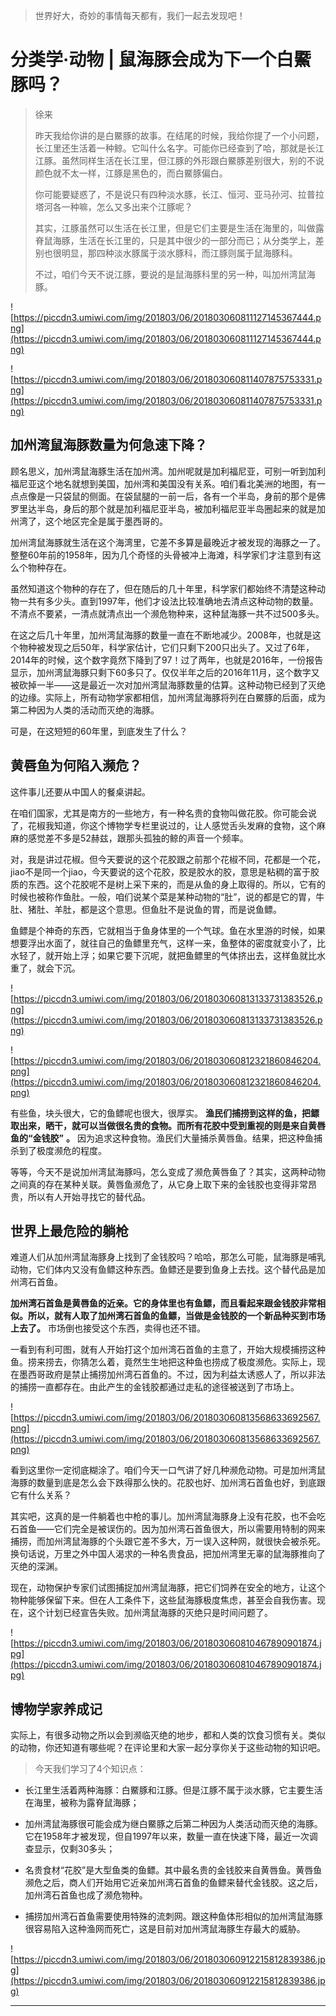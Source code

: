 > 世界好大，奇妙的事情每天都有，我们一起去发现吧！

# 分类学·动物 | 鼠海豚会成为下一个白鱀豚吗？

> 徐来
> 
> 昨天我给你讲的是白鱀豚的故事。在结尾的时候，我给你提了一个小问题，长江里还生活着一种鲸。它叫什么名字。可能你已经查到了哈，那就是长江江豚。虽然同样生活在长江里，但江豚的外形跟白鱀豚差别很大，别的不说颜色就不太一样，江豚是黑色的，而白鱀豚偏白。
> 
> 你可能要疑惑了，不是说只有四种淡水豚，长江、恒河、亚马孙河、拉普拉塔河各一种嘛，怎么又多出来个江豚呢？
> 
> 其实，江豚虽然可以生活在长江里，但是它们主要是生活在海里的，叫做露脊鼠海豚，生活在长江里的，只是其中很少的一部分而已；从分类学上，差别也很明显，那四种淡水豚属于淡水豚科，而江豚则属于鼠海豚科。
> 
> 不过，咱们今天不说江豚，要说的是鼠海豚科里的另一种，叫加州湾鼠海豚。

![https://piccdn3.umiwi.com/img/201803/06/201803060811127145367444.png](https://piccdn3.umiwi.com/img/201803/06/201803060811127145367444.png)

![https://piccdn3.umiwi.com/img/201803/06/201803060811407875753331.png](https://piccdn3.umiwi.com/img/201803/06/201803060811407875753331.png)

## 加州湾鼠海豚数量为何急速下降？

顾名思义，加州湾鼠海豚生活在加州湾。加州呢就是加利福尼亚，可别一听到加利福尼亚这个地名就想到美国，加州湾和美国没有关系。咱们看北美洲的地图，有一点点像是一只袋鼠的侧面。在袋鼠腿的一前一后，各有一个半岛，身前的那个是佛罗里达半岛，身后的那个就是加利福尼亚半岛，被加利福尼亚半岛圈起来的就是加州湾了，这个地区完全是属于墨西哥的。

加州湾鼠海豚就生活在这个海湾里，它差不多算是最晚近才被发现的海豚之一了。整整60年前的1958年，因为几个奇怪的头骨被冲上海滩，科学家们才注意到有这么个物种存在。

虽然知道这个物种的存在了，但在随后的几十年里，科学家们都始终不清楚这种动物一共有多少头。直到1997年，他们才设法比较准确地去清点这种动物的数量。不清点不要紧，一清点就清点出一个濒危物种来，这种鼠海豚一共不过500多头。

在这之后几十年里，加州湾鼠海豚的数量一直在不断地减少。2008年，也就是这个物种被发现之后50年，科学家估计，它们只剩下200只出头了。又过了6年，2014年的时候，这个数字竟然下降到了97！过了两年，也就是2016年，一份报告显示，加州湾鼠海豚只剩下60多只了。仅仅半年之后的2016年11月，这个数字又被砍掉一半——这是最近一次对加州湾鼠海豚数量的估算。这种动物已经到了灭绝的边缘。实际上，所有动物学家都相信，加州湾鼠海豚将列在白鱀豚的后面，成为第二种因为人类的活动而灭绝的海豚。

可是，在这短短的60年里，到底发生了什么？

## 黄唇鱼为何陷入濒危？

这件事儿还要从中国人的餐桌讲起。

在咱们国家，尤其是南方的一些地方，有一种名贵的食物叫做花胶。你可能会说了，花椒我知道，你这个博物学专栏里说过的，让人感觉舌头发麻的食物，这个麻麻的感觉差不多是52赫兹，跟那头孤独的鲸的声音一个频率。

对，我是讲过花椒。但今天要说的这个花胶跟之前那个花椒不同，花都是一个花，jiao不是同一个jiao，今天要说的这个花胶，胶是胶水的胶，意思是粘稠的富于胶质的东西。这个花胶呢不是树上采下来的，而是从鱼的身上取得的。所以，它有的时候也被称作鱼肚。一般，咱们说某个菜是某种动物的“肚”，说的都是它的胃，牛肚、猪肚、羊肚，都是这个意思。但鱼肚不是说鱼的胃，而是说鱼鳔。

鱼鳔是个神奇的东西，它就相当于鱼身体里的一个气球。鱼在水里游的时候，如果想要浮出水面了，就往自己的鱼鳔里充气，这样一来，鱼整体的密度就变小了，比水轻了，就开始上浮；如果它要下沉呢，就把鱼鳔里的气体挤出去，这样鱼就比水重了，就会下沉。

![https://piccdn3.umiwi.com/img/201803/06/201803060813133731383526.png](https://piccdn3.umiwi.com/img/201803/06/201803060813133731383526.png)

![https://piccdn3.umiwi.com/img/201803/06/201803060812321860846204.png](https://piccdn3.umiwi.com/img/201803/06/201803060812321860846204.png)

有些鱼，块头很大，它的鱼鳔呢也很大，很厚实。 **渔民们捕捞到这样的鱼，把鳔取出来，晒干，就可以当做很名贵的食物。而所有花胶中受到重视的则是来自黄唇鱼的“金钱胶”**  **。** 因为追求这种食物。渔民们大量捕杀黄唇鱼。结果，把这种鱼捕杀到了极度濒危的程度。

等等，今天不是说加州湾鼠海豚吗，怎么变成了濒危黄唇鱼了？其实，这两种动物之间真的存在某种关联。黄唇鱼濒危了，从它身上取下来的金钱胶也变得非常昂贵，所以有人开始寻找它的替代品。

## 世界上最危险的躺枪

难道人们从加州湾鼠海豚身上找到了金钱胶吗？哈哈，那怎么可能，鼠海豚是哺乳动物，它们体内又没有鱼鳔这种东西。鱼鳔还是要到鱼身上去找。这个替代品是加州湾石首鱼。

 **加州湾石首鱼是黄唇鱼的近亲。它的身体里也有鱼鳔，而且看起来跟金钱胶非常相似。所以，就有人取了加州湾石首鱼的鱼鳔，当做是金钱胶的一个新品种买到市场上去了。** 市场倒也接受这个东西，卖得也还不错。

一看到有利可图，就有人开始打这个加州湾石首鱼的主意了，开始大规模捕捞这种鱼。捞来捞去，你猜怎么着，竟然生生地把这种鱼也捞成了极度濒危。实际上，现在墨西哥政府是禁止捕捞加州湾石首鱼的。不过，因为利益太诱惑人了，所以非法的捕捞一直都存在。由此产生的金钱胶都通过走私的途径被送到了市场上。

![https://piccdn3.umiwi.com/img/201803/06/201803060813568633692567.png](https://piccdn3.umiwi.com/img/201803/06/201803060813568633692567.png)

看到这里你一定彻底糊涂了。咱们今天一口气讲了好几种濒危动物。可是加州湾鼠海豚的数量到底是怎么会下跌得那么快的。花胶也好、加州湾石首鱼也好，到底跟它有什么关系？

其实吧，这真的是一件躺着也中枪的事儿。加州湾鼠海豚身上没有花胶，也不会吃石首鱼——它们完全是被误伤的。因为加州湾石首鱼很大，所以需要用特制的网来捕捞，而加州湾鼠海豚的个头跟它差不多大，万一误入这种网，就很快会被杀死。换句话说，万里之外中国人渴求的一种名贵食品，把加州湾里无辜的鼠海豚推向了灭绝的深渊。

现在，动物保护专家们试图捕捉加州湾鼠海豚，把它们饲养在安全的地方，让这个物种能够保留下来。但在人工条件下，这些鼠海豚极度焦虑，甚至会自我伤害。现在，这个计划已经宣告失败。加州湾鼠海豚的灭绝只是时间问题了。

![https://piccdn3.umiwi.com/img/201803/06/201803060810467890901874.jpg](https://piccdn3.umiwi.com/img/201803/06/201803060810467890901874.jpg)

## 博物学家养成记

实际上，有很多动物之所以会到濒临灭绝的地步，都和人类的饮食习惯有关。类似的动物，你还知道有哪些呢？在评论里和大家一起分享你关于这些动物的知识吧。

> 今天我们学习了4个知识点：

* 长江里生活着两种海豚：白鱀豚和江豚。但是江豚不属于淡水豚，它主要生活在海里，被称为露脊鼠海豚；

* 加州湾鼠海豚很可能会成为继白鱀豚之后第二种因为人类活动而灭绝的海豚。它在1958年才被发现，但自1997年以来，数量一直在快速下降，最近一次调查显示，仅剩30多头；

* 名贵食材“花胶”是大型鱼类的鱼鳔。其中最名贵的金钱胶来自黄唇鱼。黄唇鱼濒危之后，商人们开始用它近亲加州湾石首鱼的鱼鳔来替代金钱胶。这之后，加州湾石首鱼也成了濒危物种。

* 捕捞加州湾石首鱼需要使用特殊的流刺网。跟这种鱼体形相似的加州湾鼠海豚很容易陷入这种渔网而死亡，这是目前对加州湾鼠海豚生存最大的威胁。

![https://piccdn3.umiwi.com/img/201803/06/201803060912215812839386.jpg](https://piccdn3.umiwi.com/img/201803/06/201803060912215812839386.jpg)

---
